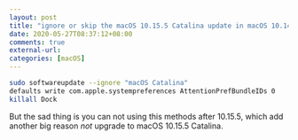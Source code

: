 ```yaml
---
layout: post
title: "ignore or skip the macOS 10.15.5 Catalina update in macOS 10.14.6 (18G5033) Mojave"
date: 2020-05-27T08:37:12+08:00
comments: true
external-url:
categories: [macOS]
---
```


```bash
sudo softwareupdate --ignore "macOS Catalina"
defaults write com.apple.systempreferences AttentionPrefBundleIDs 0
killall Dock
```

But the sad thing is you can not using this methods after 10.15.5, which add another big reason *not* upgrade to macOS 10.15.5 Catalina.


